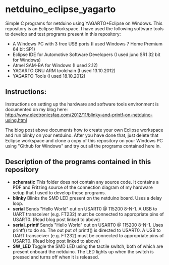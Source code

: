 netduino_eclipse_yagarto
========================

Simple C programs for netduino using YAGARTO+Eclipse on Windows.
This repository is an Eclipse Workspace.
I have used the following software tools to develop and test programs present in this repository:
- A Windows PC with 3 free USB ports (I used Windows 7 Home Premium 64 bit SP1)
- Eclipse IDE for Automotive Software Developers (I used juno SR1  32 bit for Windows)
- Atmel SAM-BA for Windows (I used 2.12)
- YAGARTO GNU ARM toolchain (I used 13.10.2012)
- YAGARTO Tools (I used 18.10.2012)

Instructions:
-------------
Instructions on setting up the hardware and software tools environment is documented on my blog here: 
http://www.electronicsfaq.com/2012/11/blinky-and-printf-on-netduino-using.html

The blog post above documents how to create your own Eclipse workspace and run blinky on your netduino.
After you have done that, just delete that Eclipse workspace and clone a copy of this repository on your Windows PC using "Github for Windows" and try out all the programs contained here in.

Description of the programs contained in this repository
--------------------------------------------------------

- **schematic** This folder does not contain any source code. It contains a PDF and Fritzing source of the connection diagram of my hardware setup that I used to develop these programs.
- **blinky** Blinks the SMD LED present on the netduino board. Uses a delay loop.
- **serial** Sends "Hello World" out on USART0 @ 115200 8-N-1. A USB to UART transceiver (e.g. FT232) must be connected to appropriate pins of USART0. (Read blog post linked to above)
- **serial_printf** Sends "Hello World" out on USART0 @ 115200 8-N-1. Uses printf() to do so. The out put of printf() is directed to USART0. A USB to UART transceiver (e.g. FT232) must be connected to appropriate pins of USART0. (Read blog post linked to above)
- **SW_LED** Toggle the SMD LED using the tactile switch, both of which are present onboard the netduino. The LED lights up when the switch is pressed and turns off when it is released.




